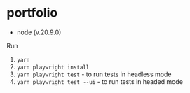 # portfolio

- node (v.20.9.0)

Run

1. `yarn`
2. `yarn playwright install`
3. `yarn playwright test` - to run tests in headless mode
4. `yarn playwright test --ui` - to run tests in headed mode
